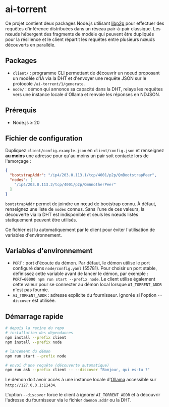 # ai-torrent

Ce projet contient deux packages Node.js utilisant [libp2p](https://libp2p.io/) pour effectuer des requêtes d'inférence distribuées dans un réseau pair-à-pair classique. Les nœuds hébergent des fragments de modèle qui peuvent être dupliqués pour la résilience et le client répartit les requêtes entre plusieurs nœuds découverts en parallèle.

## Packages

- `client/` : programme CLI permettant de découvrir un noeud proposant un modèle d'IA via la DHT et d'envoyer une requête JSON sur le protocole `/ai-torrent/1/generate`.
- `node/` : démon qui annonce sa capacité dans la DHT, relaye les requêtes vers une instance locale d'Ollama et renvoie les réponses en NDJSON.

## Prérequis

- Node.js ≥ 20

## Fichier de configuration

Dupliquez `client/config.example.json` en `client/config.json` et renseignez **au moins** une adresse pour qu'au
moins un pair soit contacté lors de l'amorçage :

```json
{
  "bootstrapAddr": "/ip4/203.0.113.1/tcp/4001/p2p/QmBootstrapPeer",
  "nodes": [
    "/ip4/203.0.113.2/tcp/4001/p2p/QmAnotherPeer"
  ]
}
```

`bootstrapAddr` permet de joindre un nœud de bootstrap connu. À défaut, renseignez une liste de `nodes` connus. Sans
l'une de ces valeurs, la découverte via la DHT est indisponible et seuls les nœuds listés statiquement peuvent être
utilisés.

Ce fichier est lu automatiquement par le client pour éviter l'utilisation de variables d'environnement.

## Variables d'environnement

- `PORT` : port d'écoute du démon. Par défaut, le démon utilise le port configuré dans `node/config.yaml` (55781). Pour choisir un port stable, définissez cette variable avant de lancer le démon, par exemple : `PORT=60000 npm run start --prefix node`. Le client utilise également cette valeur pour se connecter au démon local lorsque `AI_TORRENT_ADDR` n'est pas fournie.
- `AI_TORRENT_ADDR` : adresse explicite du fournisseur. Ignorée si l'option `--discover` est utilisée.
## Démarrage rapide

```bash
# depuis la racine du repo
# installation des dépendances
npm install --prefix client
npm install --prefix node

# lancement du démon
npm run start --prefix node

# envoi d'une requête (découverte automatique)
npm run ask --prefix client -- --discover "Bonjour, qui es-tu ?"
```

Le démon doit avoir accès à une instance locale d'[Ollama](https://github.com/ollama/ollama) accessible sur `http://127.0.0.1:11434`.

L'option `--discover` force le client à ignorer `AI_TORRENT_ADDR` et à découvrir l'adresse du fournisseur via le fichier `daemon.addr` ou la DHT.
